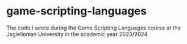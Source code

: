 # game-scripting-languages
The code I wrote during the Game Scripting Languages course at the Jagiellonian University in the academic year 2023/2024
